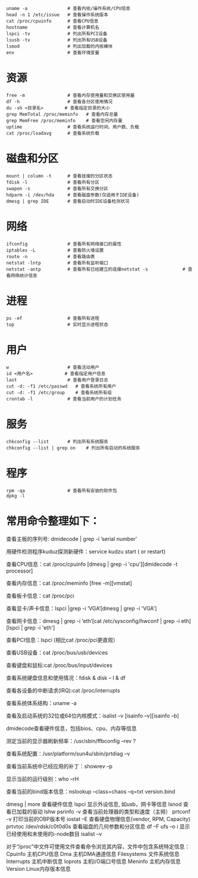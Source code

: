     uname -a               # 查看内核/操作系统/CPU信息
    head -n 1 /etc/issue   # 查看操作系统版本 
    cat /proc/cpuinfo      # 查看CPU信息
    hostname               # 查看计算机名 
    lspci -tv              # 列出所有PCI设备
    lsusb -tv              # 列出所有USB设备 
    lsmod                  # 列出加载的内核模块
    env                    # 查看环境变量

# 资源

    free -m                # 查看内存使用量和交换区使用量 
    df -h                  # 查看各分区使用情况 
    du -sh <目录名>        # 查看指定目录的大小 
    grep MemTotal /proc/meminfo   # 查看内存总量
    grep MemFree /proc/meminfo    # 查看空闲内存量
    uptime                 # 查看系统运行时间、用户数、负载 
    cat /proc/loadavg      # 查看系统负载

# 磁盘和分区

    mount | column -t      # 查看挂接的分区状态 
    fdisk -l               # 查看所有分区 
    swapon -s              # 查看所有交换分区
    hdparm -i /dev/hda     # 查看磁盘参数(仅适用于IDE设备) 
    dmesg | grep IDE       # 查看启动时IDE设备检测状况

# 网络

    ifconfig               # 查看所有网络接口的属性
    iptables -L            # 查看防火墙设置 
    route -n               # 查看路由表 
    netstat -lntp          # 查看所有监听端口 
    netstat -antp          # 查看所有已经建立的连接netstat -s             # 查看网络统计信息

# 进程

    ps -ef                 # 查看所有进程 
    top                    # 实时显示进程状态

# 用户

    w                      # 查看活动用户 
    id <用户名>            # 查看指定用户信息 
    last                   # 查看用户登录日志 
    cut -d: -f1 /etc/passwd   # 查看系统所有用户 
    cut -d: -f1 /etc/group    # 查看系统所有组 
    crontab -l             # 查看当前用户的计划任务

# 服务

    chkconfig --list       # 列出所有系统服务 
    chkconfig --list | grep on    # 列出所有启动的系统服务

# 程序

    rpm -qa                # 查看所有安装的软件包
    dpkg -l
 

# 常用命令整理如下：
查看主板的序列号: dmidecode | grep -i ’serial number’

用硬件检测程序kuduz探测新硬件：service kudzu start ( or restart)

查看CPU信息：cat /proc/cpuinfo [dmesg | grep -i 'cpu'][dmidecode -t processor]

查看内存信息：cat /proc/meminfo [free -m][vmstat]

查看板卡信息：cat /proc/pci

查看显卡/声卡信息：lspci |grep -i ‘VGA’[dmesg | grep -i 'VGA']

查看网卡信息：dmesg | grep -i ‘eth’[cat /etc/sysconfig/hwconf | grep -i eth][lspci | grep -i 'eth']
<!--more-->
查看PCI信息：lspci (相比cat /proc/pci更直观）

查看USB设备：cat /proc/bus/usb/devices

查看键盘和鼠标:cat /proc/bus/input/devices

查看系统硬盘信息和使用情况：fdisk & disk – l & df

查看各设备的中断请求(IRQ):cat /proc/interrupts

查看系统体系结构：uname -a

查看及启动系统的32位或64位内核模式：isalist –v [isainfo –v][isainfo –b]

dmidecode查看硬件信息，包括bios、cpu、内存等信息

测定当前的显示器刷新频率：/usr/sbin/ffbconfig –rev \?

查看系统配置：/usr/platform/sun4u/sbin/prtdiag –v

查看当前系统中已经应用的补丁：showrev –p

显示当前的运行级别：who –rH

查看当前的bind版本信息：nslookup –class=chaos –q=txt version.bind

dmesg | more 查看硬件信息
lspci 显示外设信息, 如usb，网卡等信息
lsnod 查看已加载的驱动
lshw
psrinfo -v 查看当前处理器的类型和速度（主频）
prtconf -v 打印当前的OBP版本号
iostat –E 查看硬盘物理信息(vendor, RPM, Capacity)
prtvtoc /dev/rdsk/c0t0d0s 查看磁盘的几何参数和分区信息
df –F ufs –o i 显示已经使用和未使用的i-node数目
isalist –v

对于“/proc”中文件可使用文件查看命令浏览其内容，文件中包含系统特定信息：
Cpuinfo 主机CPU信息
Dma 主机DMA通道信息
Filesystems 文件系统信息
Interrupts 主机中断信息
Ioprots 主机I/O端口号信息
Meninfo 主机内存信息
Version Linux内存版本信息